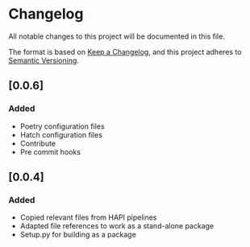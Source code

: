 # Changelog

All notable changes to this project will be documented in this file.

The format is based on [Keep a Changelog](https://keepachangelog.com/en/1.0.0/),
and this project adheres to [Semantic Versioning](https://semver.org/spec/v2.0.0.html).

## [0.0.6]

### Added

- Poetry configuration files
- Hatch configuration files
- Contribute
- Pre commit hooks

## [0.0.4]

### Added

- Copied relevant files from HAPI pipelines
- Adapted file references to work as a stand-alone package
- Setup.py for building as a package